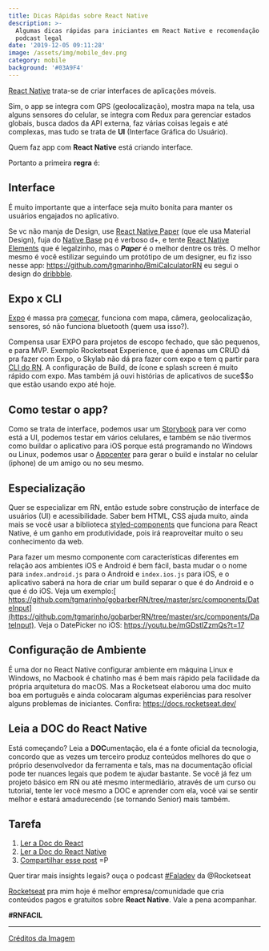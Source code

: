 ```yaml
---
title: Dicas Rápidas sobre React Native
description: >-
  Algumas dicas rápidas para iniciantes em React Native e recomendação de um
  podcast legal
date: '2019-12-05 09:11:28'
image: /assets/img/mobile_dev.png
category: mobile
background: '#03A9F4'
---
```

[React Native](https://facebook.github.io/react-native/) trata-se de criar interfaces de aplicações móveis.

Sim, o app se integra com GPS (geolocalização),  mostra mapa na tela, usa alguns sensores do celular, se integra com Redux para gerenciar estados globais, busca dados da API externa, faz várias coisas legais e até complexas, mas tudo se trata de **UI** (Interface Gráfica do Usuário).

Quem faz app com **React Native** está criando interface.

Portanto a primeira **regra** é:

## Interface 

É muito importante que a interface seja muito bonita para manter os usuários engajados no aplicativo.

Se vc não manja de Design, use [React Native Paper](https://github.com/callstack/react-native-paper) (que ele usa Material Design), fuja do [Native Base](https://nativebase.io/)  pq é verboso d+,  e tente [React Native Elements](https://react-native-elements.github.io/react-native-elements/) que é legalzinho, mas o **_Paper_** é o melhor dentre os três. O melhor mesmo é você estilizar seguindo um protótipo de um designer, eu fiz isso nesse app: <https://github.com/tgmarinho/BmiCalculatorRN> eu segui o design do [dribbble](https://dribbble.com/shots/4585382-Simple-BMI-Calculator).

## **Expo x CLI**

[Expo](https://expo.io/) é massa pra [começar](https://blog.rocketseat.com.br/expo-react-native/), funciona com mapa, câmera, geolocalização, sensores, só não funciona bluetooth (quem usa isso?).

Compensa usar EXPO para projetos de escopo fechado, que são pequenos, e para MVP. Exemplo Rocketseat Experience, que é apenas um CRUD dá pra fazer com Expo, o Skylab não dá pra fazer com expo e tem q partir para [CLI do RN](https://facebook.github.io/react-native/docs/getting-started). A configuração de Build, de ícone e splash screen é muito rápido com expo. Mas também já ouvi histórias de aplicativos de suce$$o que estão usando expo até hoje.

## Como testar o app?

Como se trata de interface, podemos usar um [Storybook](https://storybook.js.org/) para ver como está a UI, podemos testar em vários celulares, e também se não tivermos como buildar o aplicativo para iOS porque está programando no Windows ou Linux, podemos usar o [Appcenter](https://appcenter.ms/apps) para gerar o build e instalar no celular (iphone) de um amigo ou no seu mesmo.

## **Especialização**

Quer se especializar em RN, então estude sobre construção de interface de usuários (UI) e acessibilidade. Saber bem HTML, CSS ajuda muito, ainda mais se você usar a biblioteca [styled-components](https://www.styled-components.com/) que funciona para React Native, é um ganho em produtividade, pois irá reaproveitar muito o seu conhecimento da web.

Para fazer um mesmo componente com características diferentes em relação aos ambientes iOS e Android é bem fácil, basta mudar o o nome para `index.android.js` para o Android e `index.ios.js` para iOS, e o aplicativo saberá na hora de criar um build separar o que é do Android e o que é do iOS. Veja um exemplo:[ https://github.com/tgmarinho/gobarberRN/tree/master/src/components/DateInput](https://github.com/tgmarinho/gobarberRN/tree/master/src/components/DateInput). Veja o DatePicker no iOS: <https://youtu.be/mGDstIZzmQs?t=17> 

## Configuração de Ambiente

É uma dor no React Native configurar ambiente em máquina Linux e Windows, no Macbook é chatinho mas é bem mais rápido pela facilidade da própria arquitetura do macOS. Mas a Rocketseat elaborou uma doc muito boa em português e ainda colocaram algumas experiências para resolver alguns problemas de iniciantes. Confira: <https://docs.rocketseat.dev/>

## Leia a DOC do React Native

Está começando? Leia a **DOC**umentação, ela é a fonte oficial da tecnologia, concordo que as vezes um terceiro produz conteúdos melhores do que o próprio desenvolvedor da ferramenta e tals, mas na documentação oficial pode ter nuances legais que podem te ajudar bastante. Se você já fez um projeto básico em RN ou até mesmo intermediário, através de um curso ou tutorial, tente ler você mesmo a DOC e aprender com ela, você vai se sentir melhor e estará amadurecendo (se tornando Senior) mais também.

## Tarefa

1. [Ler a Doc do React](https://pt-br.reactjs.org/docs/getting-started.html)
2. [Ler a Doc do React Native](https://facebook.github.io/react-native/)
3. [Compartilhar esse post](<http://twitter.com/share?text=Curti esse post do @tgmarinho sobre React Native&url=https://www.tgmarinho.com/dicas_rapidas_sobre_react_native/&hashtags=reactnative, soudev, mobile>) =P

Quer tirar mais insights legais? ouça o podcast [\#Faladev](https://www.youtube.com/watch?v=fO9RetLv8gs) da @Rocketseat

[Rocketseat](https://rocketseat.com.br/) pra mim hoje é melhor empresa/comunidade que cria conteúdos pagos e gratuitos sobre **React Native**. Vale a pena acompanhar. 

**\#RNFACIL**

- - -

[Créditos da Imagem](https://miro.medium.com/max/1000/1*MzlHsDKB_w3bljP6AS07Vg.jpeg)
